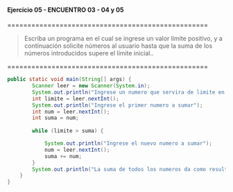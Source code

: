 #### Ejercicio 05 - ENCUENTRO 03 - 04 y 05
==================================================
> Escriba un programa en el cual se ingrese un valor límite positivo, y a continuación solicite números al usuario hasta que la suma de los números introducidos supere el límite inicial..

==================================================
```java
public static void main(String[] args) {
        Scanner leer = new Scanner(System.in);
        System.out.println("Ingrese un numero que servira de limite en la suma de los valores");
        int limite = leer.nextInt();
        System.out.println("Ingrese el primer numero a sumar");
        int num = leer.nextInt();
        int suma = num;
        
        while (limite > suma) {

            System.out.println("Ingrese el nuevo numero a sumar");
            num = leer.nextInt();
            suma += num;
        }
        System.out.println("La suma de todos los numeros da como resultado es " + suma);
    }
}
```













